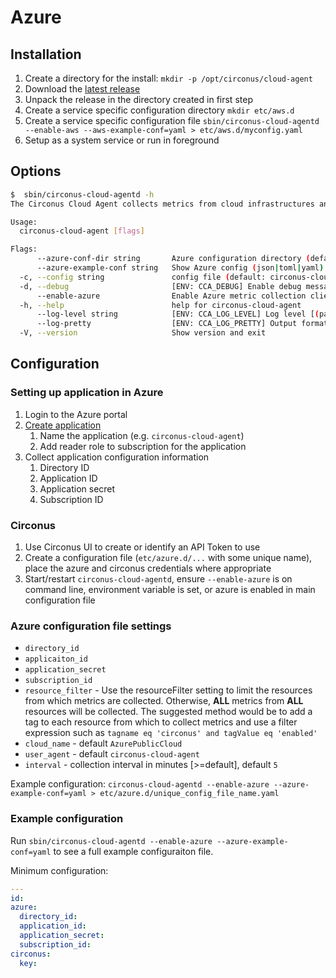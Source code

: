 # Azure

## Installation

1. Create a directory for the install: `mkdir -p /opt/circonus/cloud-agent`
1. Download the [latest release](https://github.com/circonus-labs/circonus-cloud-agent/releases/latest)
1. Unpack the release in the directory created in first step
1. Create a service specific configuration directory `mkdir etc/aws.d`
1. Create a service specific configuration file `sbin/circonus-cloud-agentd --enable-aws --aws-example-conf=yaml > etc/aws.d/myconfig.yaml`
1. Setup as a system service or run in foreground

## Options

```sh
$  sbin/circonus-cloud-agentd -h
The Circonus Cloud Agent collects metrics from cloud infrastructures and fowards them to Circonus.

Usage:
  circonus-cloud-agent [flags]

Flags:
      --azure-conf-dir string       Azure configuration directory (default "/opt/circonus/cloud-agent/etc/azure.d")
      --azure-example-conf string   Show Azure config (json|toml|yaml) and exit
  -c, --config string               config file (default: circonus-cloud-agent.yaml|.json|.toml)
  -d, --debug                       [ENV: CCA_DEBUG] Enable debug messages
      --enable-azure                Enable Azure metric collection client
  -h, --help                        help for circonus-cloud-agent
      --log-level string            [ENV: CCA_LOG_LEVEL] Log level [(panic|fatal|error|warn|info|debug|disabled)] (default "info")
      --log-pretty                  [ENV: CCA_LOG_PRETTY] Output formatted/colored log lines [ignored on windows]
  -V, --version                     Show version and exit
```

## Configuration

### Setting up application in Azure

1. Login to the Azure portal
1. [Create application](https://docs.microsoft.com/en-us/azure/active-directory/develop/howto-create-service-principal-portal#create-an-azure-active-directory-application)
    1. Name the application (e.g. `circonus-cloud-agent`)
    1. Add reader role to subscription for the application
1. Collect application configuration information
    1. Directory ID
    1. Application ID
    1. Application secret
    1. Subscription ID

### Circonus

1. Use Circonus UI to create or identify an API Token to use
1. Create a configuration file (`etc/azure.d/...` with some unique name), place the azure and circonus credentials where appropriate
1. Start/restart `circonus-cloud-agentd`, ensure `--enable-azure` is on command line, environment variable is set, or azure is enabled in main configuration file

### Azure configuration file settings

* `directory_id`
* `applicaiton_id`
* `application_secret`
* `subscription_id`
* `resource_filter` - Use the resourceFilter setting to limit the resources from which metrics are collected. Otherwise, **ALL** metrics from **ALL** resources will be collected. The suggested method would be to add a tag to each resource from which to collect metrics and use a filter expression such as `tagname eq 'circonus' and tagValue eq 'enabled'`
* `cloud_name` - default `AzurePublicCloud`
* `user_agent` - default `circonus-cloud-agent`
* `interval` - collection interval in minutes [>=default], default `5`

Example configuration: `circonus-cloud-agentd --enable-azure --azure-example-conf=yaml > etc/azure.d/unique_config_file_name.yaml`

### Example configuration

Run `sbin/circonus-cloud-agentd --enable-azure --azure-example-conf=yaml` to see a full example configuraiton file.

Minimum configuration:

```yaml
---
id:
azure:
  directory_id:
  application_id:
  application_secret:
  subscription_id:
circonus:
  key:
```
